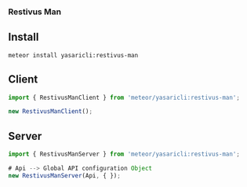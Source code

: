 ### Restivus Man

## Install
    meteor install yasaricli:restivus-man

## Client

``` javascript
import { RestivusManClient } from 'meteor/yasaricli:restivus-man';

new RestivusManClient();
```

## Server

``` javascript
import { RestivusManServer } from 'meteor/yasaricli:restivus-man';

# Api --> Global API configuration Object 
new RestivusManServer(Api, { });
```
